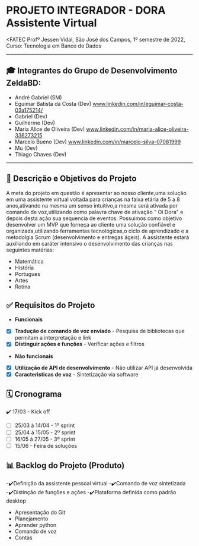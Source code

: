 # PROJETO INTEGRADOR - DORA Assistente Virtual
<FATEC Profº Jessen Vidal, São José dos Campos, 1º semestre de 2022, Curso: Tecnologia em Banco de Dados
    
______________________________________________________________________________________________________________
## 🎓 **Integrantes do Grupo de Desenvolvimento ZeldaBD:**
- André Gabriel (SM)
- Eguimar Batista da Costa (Dev) www.linkedin.com/in/eguimar-costa-03a175214/
- Gabriel (Dev)
- Guilherme (Dev) 
- Maria Alice de Oliveira (Dev) www.linkedin.com/in/maria-alice-oliveira-336273215
- Marcelo Bueno (Dev) www.linkedin.com/in/marcelo-silva-07081999
- Mu (Dev)
- Thiago Chaves (Dev) 

______________________________________________________________________________________________________________
## 💼 Descrição e Objetivos do Projeto
A meta do projeto em questão é apresentar ao nosso cliente,uma solução em uma assistente virtual voltada para crianças na faixa etária de 5 a 8 anos,ativando na mesma um senso intuitivo,a mesma será ativada por comando de voz,utilizando como palavra chave de ativação " Oi Dora" e depois desta ação sua sequencia de eventos.
Possuimos como objetivo desenvolver um MVP que forneça ao cliente uma solução confiável e organizada,utilizando ferramentas tecnológicas,o ciclo de aprendizado e
a metodolgia Scrum (desenvolvimento e entregas ágeis).
A assistente estará auxiliando em caráter intensivo o desenvolvimento das crianças nas seguintes matérias: 
- Matemática
- História
- Portugues
- Artes
- Rotina 

## ✅ **Requisitos do Projeto**
- **Funcionais**
- [x]  **Tradução de comando de voz enviado** - Pesquisa de bibliotecas que permitam a interpretação e link
- [x]  **Distinguir ações e funções** - Verificar ações e filtros 

- **Não funcionais**
- [x]  **Utilização de API de desenvolvimento** - Não utilizar API já desenvolvida
- [x]  **Caracteristicas de voz** - Sintetização via software
    
 ## 🗓️ Cronograma
</h2>    

:heavy_check_mark: 17/03 - Kick off
- [ ] 25/03 á 14/04 - 1º sprint
- [ ] 25/04 á 15/05 - 2º sprint
- [ ] 16/05 á 27/05 - 3º sprint
- [ ] 15/06 - Feira de soluções

## 📊 Backlog do Projeto (Produto) 

-✔️Definição da assistente pessoal virtual
-✔️Comando de voz sintetizada
-✔️Distinção de funções e ações
-✔️Plataforma definida como padrão desktop

- Apresentação do Git
- Planejamento
- Aprender python
- Comando de voz 
- Contas

<h3>
</h3>
